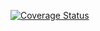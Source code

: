 [![Coverage Status](https://coveralls.io/repos/github/glenn-murray-bse/consolidate/badge.svg?branch=master)](https://coveralls.io/github/glenn-murray-bse/consolidate?branch=master)
